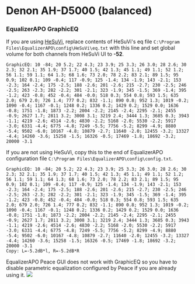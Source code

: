 # Denon AH-D5000 (balanced)
### EqualizerAPO GraphicEQ
If you are using [HeSuVi](https://sourceforge.net/projects/hesuvi/), replace contents of HeSuVi's eq file `C:\Program Files\EqualizerAPO\config\HeSuVi\eq.txt` with this line and set global volume for both channels from HeSuVi UI to **-52**.
```
GraphicEQ: 10 -84; 20 5.2; 22 4.3; 23 3.9; 25 3.3; 26 3.0; 28 2.6; 30 2.3; 32 2.1; 35 1.9; 37 1.7; 40 1.5; 42 1.3; 45 1.1; 49 1.1; 52 1.2; 56 1.1; 59 1.1; 64 1.3; 68 1.6; 73 2.0; 78 2.2; 83 2.1; 89 1.5; 95 0.9; 102 0.1; 109 -0.4; 117 -0.9; 125 -1.4; 134 -1.9; 143 -2.1; 153 -2.3; 164 -2.4; 175 -2.5; 188 -2.6; 201 -2.6; 215 -2.7; 230 -2.5; 246 -2.5; 263 -2.3; 282 -2.2; 301 -2.1; 323 -1.9; 345 -1.5; 369 -1.4; 395 -1.2; 423 -0.8; 452 -0.4; 484 -0.0; 518 0.3; 554 0.8; 593 1.5; 635 2.0; 679 2.0; 726 1.4; 777 0.2; 832 -1.1; 890 0.8; 952 1.3; 1019 -0.2; 1090 -0.4; 1167 -0.1; 1248 0.2; 1336 0.2; 1429 0.2; 1529 0.0; 1636 -0.8; 1751 -1.8; 1873 -2.2; 2004 -2.2; 2145 -2.4; 2295 -2.1; 2455 -0.9; 2627 1.7; 2811 3.2; 3008 3.1; 3219 2.4; 3444 1.3; 3685 0.3; 3943 -1.1; 4219 -2.6; 4514 -2.6; 4830 -2.2; 5168 -2.0; 5530 -2.2; 5917 -3.0; 6331 -4.4; 6775 -4.8; 7249 -5.5; 7756 -5.2; 8299 -4.9; 8880 -5.4; 9502 -6.0; 10167 -4.8; 10879 -2.7; 11640 -2.0; 12455 -3.2; 13327 -4.4; 14260 -3.6; 15258 -1.5; 16326 -0.5; 17469 -1.8; 18692 -3.2; 20000 -3.1
```
If you are not using HeSuVi, copy this to the end of EqualizerAPO configuration file `C:\Program Files\EqualizerAPO\config\config.txt`.
```
GraphicEQ: 10 -84; 20 5.2; 22 4.3; 23 3.9; 25 3.3; 26 3.0; 28 2.6; 30 2.3; 32 2.1; 35 1.9; 37 1.7; 40 1.5; 42 1.3; 45 1.1; 49 1.1; 52 1.2; 56 1.1; 59 1.1; 64 1.3; 68 1.6; 73 2.0; 78 2.2; 83 2.1; 89 1.5; 95 0.9; 102 0.1; 109 -0.4; 117 -0.9; 125 -1.4; 134 -1.9; 143 -2.1; 153 -2.3; 164 -2.4; 175 -2.5; 188 -2.6; 201 -2.6; 215 -2.7; 230 -2.5; 246 -2.5; 263 -2.3; 282 -2.2; 301 -2.1; 323 -1.9; 345 -1.5; 369 -1.4; 395 -1.2; 423 -0.8; 452 -0.4; 484 -0.0; 518 0.3; 554 0.8; 593 1.5; 635 2.0; 679 2.0; 726 1.4; 777 0.2; 832 -1.1; 890 0.8; 952 1.3; 1019 -0.2; 1090 -0.4; 1167 -0.1; 1248 0.2; 1336 0.2; 1429 0.2; 1529 0.0; 1636 -0.8; 1751 -1.8; 1873 -2.2; 2004 -2.2; 2145 -2.4; 2295 -2.1; 2455 -0.9; 2627 1.7; 2811 3.2; 3008 3.1; 3219 2.4; 3444 1.3; 3685 0.3; 3943 -1.1; 4219 -2.6; 4514 -2.6; 4830 -2.2; 5168 -2.0; 5530 -2.2; 5917 -3.0; 6331 -4.4; 6775 -4.8; 7249 -5.5; 7756 -5.2; 8299 -4.9; 8880 -5.4; 9502 -6.0; 10167 -4.8; 10879 -2.7; 11640 -2.0; 12455 -3.2; 13327 -4.4; 14260 -3.6; 15258 -1.5; 16326 -0.5; 17469 -1.8; 18692 -3.2; 20000 -3.1
Copy: L=-5.2dB*l, R=-5.2dB*R
```
EqualizerAPO Peace GUI does not work with GraphicEQ so you have to disable parametric equalization configured by Peace if you are already using it.
![](https://raw.githubusercontent.com/jaakkopasanen/AutoEq/master/results/Sonoma%20Model%20One/headphoncecom/onear/Denon%20AH-D5000%20(balanced)/Denon%20AH-D5000%20(balanced).png)
